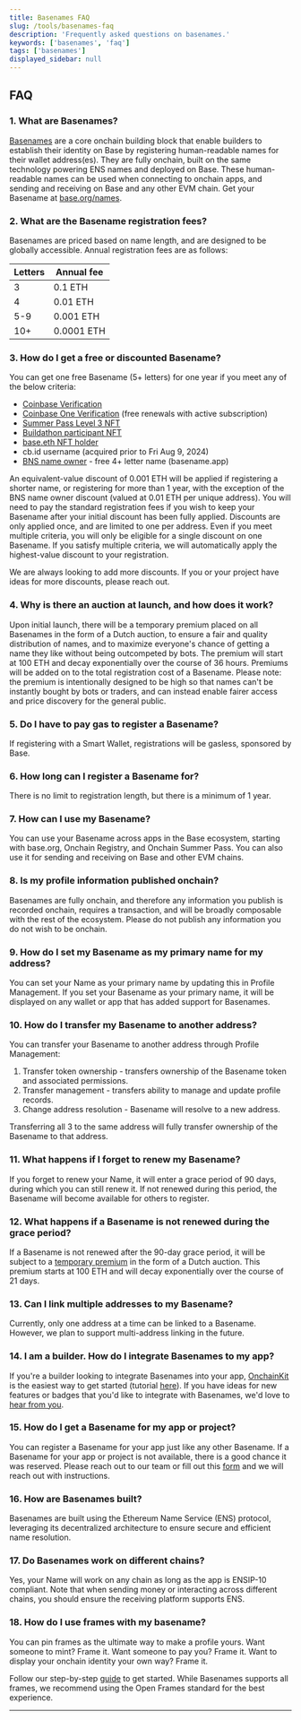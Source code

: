 ```yaml
---
title: Basenames FAQ
slug: /tools/basenames-faq
description: 'Frequently asked questions on basenames.'
keywords: ['basenames', 'faq']
tags: ['basenames']
displayed_sidebar: null
---
```


## FAQ

### 1. What are Basenames?

[Basenames](https://base.org/names) are a core onchain building block that enable builders to establish their identity on Base by registering human-readable names for their wallet address(es). They are fully onchain, built on the same technology powering ENS names and deployed on Base. These human-readable names can be used when connecting to onchain apps, and sending and receiving on Base and any other EVM chain. Get your Basename at [base.org/names](https://base.org/names).

### 2. What are the Basename registration fees?

Basenames are priced based on name length, and are designed to be globally accessible. Annual registration fees are as follows:

| Letters | Annual fee |
| ------- | ---------- |
| 3       | 0.1 ETH    |
| 4       | 0.01 ETH   |
| 5-9     | 0.001 ETH  |
| 10+     | 0.0001 ETH |

### 3. How do I get a free or discounted Basename?

You can get one free Basename (5+ letters) for one year if you meet any of the below criteria:

- [Coinbase Verification](http://coinbase.com/onchain-verify)
- [Coinbase One Verification](http://coinbase.com/onchain-verify) (free renewals with active subscription)
- [Summer Pass Level 3 NFT](https://wallet.coinbase.com/ocs)
- [Buildathon participant NFT](https://onchain-summer.devfolio.co/)
- [base.eth NFT holder](https://opensea.io/collection/base-org-base-eth)
- cb.id username (acquired prior to Fri Aug 9, 2024)
- [BNS name owner](http://basename.app) - free 4+ letter name (basename.app)

An equivalent-value discount of 0.001 ETH will be applied if registering a shorter name, or registering for more than 1 year, with the exception of the BNS name owner discount (valued at 0.01 ETH per unique address). You will need to pay the standard registration fees if you wish to keep your Basename after your initial discount has been fully applied. Discounts are only applied once, and are limited to one per address. Even if you meet multiple criteria, you will only be eligible for a single discount on one Basename. If you satisfy multiple criteria, we will automatically apply the highest-value discount to your registration.

We are always looking to add more discounts. If you or your project have ideas for more discounts, please reach out.

### 4. Why is there an auction at launch, and how does it work?

Upon initial launch, there will be a temporary premium placed on all Basenames in the form of a Dutch auction, to ensure a fair and quality distribution of names, and to maximize everyone's chance of getting a name they like without being outcompeted by bots. The premium will start at 100 ETH and decay exponentially over the course of 36 hours. Premiums will be added on to the total registration cost of a Basename. Please note: the premium is intentionally designed to be high so that names can't be instantly bought by bots or traders, and can instead enable fairer access and price discovery for the general public.

### 5. Do I have to pay gas to register a Basename?

If registering with a Smart Wallet, registrations will be gasless, sponsored by Base.

### 6. How long can I register a Basename for?

There is no limit to registration length, but there is a minimum of 1 year.

### 7. How can I use my Basename?

You can use your Basename across apps in the Base ecosystem, starting with base.org, Onchain Registry, and Onchain Summer Pass. You can also use it for sending and receiving on Base and other EVM chains.

### 8. Is my profile information published onchain?

Basenames are fully onchain, and therefore any information you publish is recorded onchain, requires a transaction, and will be broadly composable with the rest of the ecosystem. Please do not publish any information you do not wish to be onchain.

### 9. How do I set my Basename as my primary name for my address?

You can set your Name as your primary name by updating this in Profile Management. If you set your Basename as your primary name, it will be displayed on any wallet or app that has added support for Basenames.

### 10. How do I transfer my Basename to another address?

You can transfer your Basename to another address through Profile Management:

1. Transfer token ownership - transfers ownership of the Basename token and associated permissions.
2. Transfer management - transfers ability to manage and update profile records.
3. Change address resolution - Basename will resolve to a new address.

Transferring all 3 to the same address will fully transfer ownership of the Basename to that address.

### 11. What happens if I forget to renew my Basename?

If you forget to renew your Name, it will enter a grace period of 90 days, during which you can still renew it. If not renewed during this period, the Basename will become available for others to register.

### 12. What happens if a Basename is not renewed during the grace period?

If a Basename is not renewed after the 90-day grace period, it will be subject to a [temporary premium](https://support.ens.domains/en/articles/7900612-temporary-premium) in the form of a Dutch auction. This premium starts at 100 ETH and will decay exponentially over the course of 21 days.

### 13. Can I link multiple addresses to my Basename?

Currently, only one address at a time can be linked to a Basename. However, we plan to support multi-address linking in the future.

### 14. I am a builder. How do I integrate Basenames to my app?

If you're a builder looking to integrate Basenames into your app, [OnchainKit](https://onchainkit.xyz/wallet/wallet-dropdown-basename) is the easiest way to get started (tutorial [here](https://docs.base.org/docs/tools/basenames-tutorial)). If you have ideas for new features or badges that you'd like to integrate with Basenames, we'd love to [hear from you](https://app.deform.cc/form/b9c1c39f-f238-459e-a765-5093ca638075/?page_number=0).

### 15. How do I get a Basename for my app or project?

You can register a Basename for your app just like any other Basename. If a Basename for your app or project is not available, there is a good chance it was reserved. Please reach out to our team or fill out this [form](https://app.deform.cc/form/20372eb6-ec97-4d37-967f-d36f4b7f4eb2) and we will reach out with instructions.

### 16. How are Basenames built?

Basenames are built using the Ethereum Name Service (ENS) protocol, leveraging its decentralized architecture to ensure secure and efficient name resolution.

### 17. Do Basenames work on different chains?

Yes, your Name will work on any chain as long as the app is ENSIP-10 compliant. Note that when sending money or interacting across different chains, you should ensure the receiving platform supports ENS.

### 18. How do I use frames with my basename?

You can pin frames as the ultimate way to make a profile yours. Want someone to mint? Frame it. Want someone to pay you? Frame it. Want to display your onchain identity your own way? Frame it.

Follow our step-by-step [guide] to get started. While Basenames supports all frames, we recommend using the Open Frames standard for the best experience.

---

[guide]: https://docs.base.org/tutorials/add-frames-to-basename
